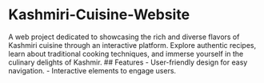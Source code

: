 # Kashmiri-Cuisine-Website
A web project dedicated to showcasing the rich and diverse flavors of Kashmiri cuisine through an interactive platform. Explore authentic recipes, learn about traditional cooking techniques, and immerse yourself in the culinary delights of Kashmir.  ## Features - User-friendly design for easy navigation. - Interactive elements to engage users.
